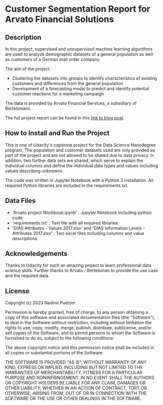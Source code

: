 # Customer Segmentation Report for Arvato Financial Solutions

## Description
In this project, supervised and unsupervised machine learning algorithms are used to analyze demographic datasets of a general population as well as customers of a German mail order company. 

The aim of the project:

- Clustering the datasets into groups to identify characteristics of existing customers and differences from the general population
- Development of a forecasting model to predict and identify potential customer reactions for a marketing campaign

The data is provided by Arvato Financial Services, a subsidiary of Bertelsmann.

The full project report can be found in this [link to blog post](https://medium.com/@nadine.puetzer1/customer-segmentation-for-arvato-financial-services-754f436a3adf "blog post").

## How to Install and Run the Project
This is one of Udacity's capstone project for the Data Science Nanodegree program. The population and customer datasets used are only provided as part of the project and are not allowed to be shared due to data privacy. In addition, two further data sets are shared, which serve to explain the individual columns and define the individual data types and values including values describing unknowns.

The code was written in Jupyter Notebook with a Python 3 installation. All required Python libraries are included in the requirements.txt.

## Data Files
- 'Arvato project Workbook.ipynb' : Jupyter Notebook including python code
- 'requirements.txt' : Text file with all required libraries
- 'DIAS Attributes - Values 2017.xlsx' and 'DIAS Information Levels - Attributes 2017.xlsx' : Two excel files including columns and value descriptions

## Acknowledgements
Thanks to Udacity for such an amazing project to learn professional data science skills. Further thanks to Arvato / Bertelsman to provide the use case and the required data.


## License
Copyright (c) 2023 Nadine Puetzer

Permission is hereby granted, free of charge, to any person obtaining a copy
of this software and associated documentation files (the "Software"), to deal
in the Software without restriction, including without limitation the rights
to use, copy, modify, merge, publish, distribute, sublicense, and/or sell
copies of the Software, and to permit persons to whom the Software is
furnished to do so, subject to the following conditions:

The above copyright notice and this permission notice shall be included in all
copies or substantial portions of the Software.

THE SOFTWARE IS PROVIDED "AS IS", WITHOUT WARRANTY OF ANY KIND, EXPRESS OR
IMPLIED, INCLUDING BUT NOT LIMITED TO THE WARRANTIES OF MERCHANTABILITY,
FITNESS FOR A PARTICULAR PURPOSE AND NONINFRINGEMENT. IN NO EVENT SHALL THE
AUTHORS OR COPYRIGHT HOLDERS BE LIABLE FOR ANY CLAIM, DAMAGES OR OTHER
LIABILITY, WHETHER IN AN ACTION OF CONTRACT, TORT OR OTHERWISE, ARISING FROM,
OUT OF OR IN CONNECTION WITH THE SOFTWARE OR THE USE OR OTHER DEALINGS IN THE
SOFTWARE.
